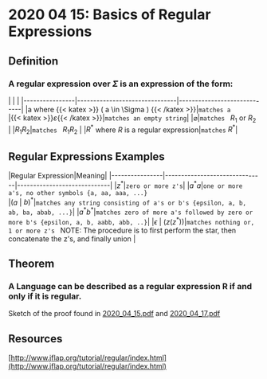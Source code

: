 # 2020 04 15: Basics of Regular Expressions

## Definition
### A regular expression over $\Sigma$ is an expression of the form:


|                |                          |
|----------------|-------------------------------|-----------------------------|
|a where {{< katex >}} ( a \in \Sigma ) {{< /katex >}}|`matches a`            
|{{< katex >}}$\varepsilon${{< /katex >}}|`matches an empty string`|
|$\varnothing$|`matches ` $R_1$ or $R_2$ |
|$R_1$$R_2$|`matches ` $R_1$$R_2$ |
|$R^*$ where $R$ is a regular expression|`matches` $R^*$|

## Regular Expressions Examples
|Regular Expression|Meaning|
|----------------|-------------------------------|-----------------------------|
|$z^*$|`zero or more z's`|
|$a^*a$|`one or more a's, no other symbols {a, aa, aaa, ...}`            
|$(a$ \| $b)^*$|`matches any string consisting of a's or b's {epsilon, a, b, ab, ba, abab, ...}`|
|$a^*b^*$|`matches zero of more a's followed by zero or more b's {epsilon, a, b, aabb, abb, ..}`|
|$\epsilon$ \| ($z$($z^*$))|`matches nothing or, 1 or more z's ` NOTE: The procedure is to first perform the star, then concatenate the z's, and finally union |




## Theorem
### A Language can be described as a regular expression R if and only if it is regular.
Sketch of the proof found in [2020_04_15.pdf]([[https://canvas.ucsc.edu/courses/32038/files/2179079?module_item_id=176053](https://canvas.ucsc.edu/courses/32038/files/2179079?module_item_id=176053)](https://canvas.ucsc.edu/courses/32038/files/2193140?module_item_id=176730)) and [2020_04_17.pdf]([https://canvas.ucsc.edu/courses/32038/files/2193140?module_item_id=176730](https://canvas.ucsc.edu/courses/32038/files/2193140?module_item_id=176730))


## Resources
[http://www.jflap.org/tutorial/regular/index.html](http://www.jflap.org/tutorial/regular/index.html)
